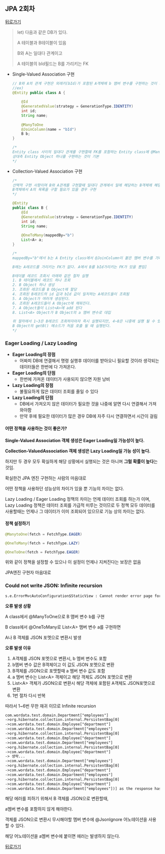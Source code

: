 ## JPA 2회차

[뒤로가기](https://github.com/jinsu4755/WORDATA_spring_Demo)

> let) 다음과 같은 DB가 있다.
>
> A 테이블과 B테이블이 있음
>
> B와 A는 일대다 관계이고
>
> A 테이블의 bId필드는 B를 가리키는 FK

- Single-Valued Association 구현

  ```java
  // B와 A의 관계 구현은 외래키(bId)가 포함된 A객체에 b 맴버 변수를 구현하는 것이 기본
  //ex)
  @Entity public class A { 
      
      @Id 
      @GeneratedValue(strategy = GenerationType.IDENTITY) 
      int id; 
      String name; 
      
      @ManyToOne 
      @JoinColumn(name = "bId") 
      B b;
  }
  
  /*
  Entity class 사이의 일대다 관계를 구현할때 FK를 포함하는 Entity class에 @ManyToOne을 사용하여,
  상대측 Entity Object 하나를 구현하는 것이 기본
  */
  ```

  

- Collection-Valued Association 구현

  ```java
  /*
  선택적 구현 사항이며 B와 A관계를 구현할때 일대다 관계에서 일에 해당하는 B객체에 해당 테이블 목록에 해당하는 List<A> a; 맴버 변수를 구현 할 수 있다.
  B객체에서 A의 목록을 구할 필요가 있을 경우 구현
  */
  
  @Entity
  public class B {
      @Id
      @GeneratedValue(strategy = GenerationType.IDENTITY)
      int id;
      String name;
      
      @OneToMany(mappedBy="b")
      List<A> a;
  }
  
  /*
  mappedBy="b"에서 b는 A Entity class에서 @JoinColumn이 붙은 멤버 변수를 가리킨다.
  
  B에는 A레코드를 가리키는 FK가 없다. A에서 B를 bId가리키는 FK가 있을 뿐임]
  
  B테이블 레코드 조회시 아래와 같은 절차 실행
  1. B 테이블에서 레코드 하나 조회
  2. B Object 하나 생성
  3. 조회된 레코드를 B Object에 할당
  4. 조회된 B레코드의 id 값과 bId 값이 일치하는 A레코드들이 조회됨
  5. A Object가 여러개 생성된다.
  6. 조회된 A레코드들이 A Object에 채워진다.
  7. A Object들이 List<A>에 add 된다
  8. List<A> Object가 B Object의 a 맴버 변수로 대입
  
  위 절차에서 1~3은 B레코드 조회하자마자 즉시 실행되지만, 4~8은 나중에 실행 될 수 있고 해당 부분은
  B Object의 getB() 메소드가 처음 호출 될 때 실행된다.
  */
  
  ```



### Eager Loading / Lazy Loading

- **Eager Loading의 장점**
  - 어짜피 DB에 연결해서 명령 실행후 데이터를 받아오니 필요할 것이라 생각되는 데이터들은 한번에 다 가져온다.
- **Eager Loading의 단점**
  - 한번에 가져온 데이터가 사용되지 않으면 자원 낭비
- **Lazy Loading의 장점**
  - 불필요하게 많은 데이터 조회를 줄일 수 있다
- **Lazy Loading의 단점**
  - DB에서 가져오지 않은 데이터가 필요한 것을 나중에 알면 다시 연결해서 가져와야함
  - 만약 후에 필요한 데이터가 많은 경우 DB에 자주 다시 연결하면서 시간이 걸림

#### 어떤 정책을 사용하는 것이 좋은가?

**Single-Valued Association 객체 생성은 Eager Loading일 가능성이 높다.**

**Collection-ValuedAssociation 객체 생성은 Lazy Loading일 가능 성이 높다.**

하지만 두 경우 모두 확실하게 해당 상황에서 실행되는 것은 아니며 **그럴 확률이 높다**는 것임. 

확실한건 JPA 엔진 구현하는 사람의 마음대로



어떤 정책을 사용하던 성능상의 차이가 있을 뿐 기능의 차이는 없다.

Lazy Loading / Eager Loading 정책의 차이는 언제 데이터 조회를 하는가 이며, Lazy Loading 정책은 데이터 조회를 가급적 미루는 것이므로 두 정책 모두 데이터를 사용할때는 언제나 그 데이터가 이미 조회되어 있으므로 기능 상의 차이는 없다.



#### 정책 설정하기

```java
@ManytoOne(fetch = FetchType.EAGER)

@OneToMany(fetch = FetchType.LAZY)

@OneToOne(fetch = FetchType.EAGER)
```

위와 같이 정책을 설정할 수 있으나 이 설정이 언제나 지켜진다는 보장은 없음

JPA엔진 구현자 마음대로



### Could not write JSON: Infinite recursion

```txt
s.e.ErrorMvcAutoConfiguration$StaticView : Cannot render error page for request [/api/departments] and exception [Could not write JSON: Infinite recursion (StackOverflowError); nested exception is com.fasterxml.jackson.databind.JsonMappingException: Infinite recursion
```



**오류 발생 상황**

A class에서 @ManyToOne으로 B 맴버 변수 b를 구현

B class에서 @OneToMany로 List&lt;A&gt; 맴버 변수 a를 구현하면

A나 B 객체를 JSON 포멧으로 변환시 발생



**오류 발생 이유**

1. A객체를 JSON 포멧으로 변환시, b 멤버 변수도 포함
2. b멤버 변수 값은 B객체이고 이 값도 JSON 포멧으로 변환
3. B객체를 JSON으로 포맷할때 a 멤버 변수 값도 포함
4. a 멤버 변수는 List&lt;A&gt; 객체이고 해당 객체도 JSON 포멧으로 변환
5. List&lt;A&gt; 객체가 JSON으로 변환시 해당 객체에 포함된 A객체도 JSON포맷으로 변환
6. 1번 절차 다시 반복

따라서 1~6번 무한 재귀 이므로 Infinite recursion

```txt
com.wordata.test.domain.Department["employees"]
->org.hibernate.collection.internal.PersistentBag[0]
->com.wordata.test.domain.Employee["department"]
->com.wordata.test.domain.Department["employees"]
->org.hibernate.collection.internal.PersistentBag[0]
->com.wordata.test.domain.Employee["department"]
->com.wordata.test.domain.Department["employees"]
->org.hibernate.collection.internal.PersistentBag[0]
->com.wordata.test.domain.Employee["department"]
-> 생략...
->com.wordata.test.domain.Department["employees"]
->org.hibernate.collection.internal.PersistentBag[0]
->com.wordata.test.domain.Employee["department"]
->com.wordata.test.domain.Department["employees"]
->org.hibernate.collection.internal.PersistentBag[0]
->com.wordata.test.domain.Employee["department"]
->com.wordata.test.domain.Department["employees"])] as the response has already been committed. As a result, the response may have the wrong status code.

```





해당 에러를 피하기 위해서 B 객체를 JSON으로 변환할때,

a멤버 변수를 포함하지 않게 해야한다.

객체를 JSON으로 변환시 무시해야할 멤버 변수에 @JsonIgnore 어노테이션을 사용할 수 있다.

해당 어노테이션을 a멤버 변수에 붙이면 에러는 발생하지 않는다.



[뒤로가기](https://github.com/jinsu4755/WORDATA_spring_Demo)